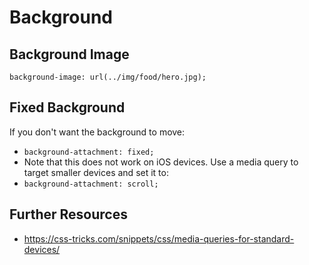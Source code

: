 # Background

## Background Image

`background-image: url(../img/food/hero.jpg);`

## Fixed Background

If you don't want the background to move:
  - `background-attachment: fixed;`
  - Note that this does not work on iOS devices. Use a media query to target smaller devices and set it to:
  - `background-attachment: scroll;`

 ## Further Resources

 - https://css-tricks.com/snippets/css/media-queries-for-standard-devices/